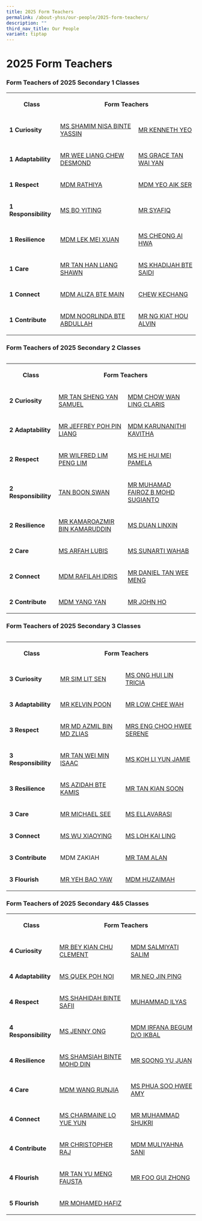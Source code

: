 ```yaml
---
title: 2025 Form Teachers
permalink: /about-yhss/our-people/2025-form-teachers/
description: ""
third_nav_title: Our People
variant: tiptap
---
```

<h1><strong>2025 Form Teachers</strong></h1>
<h3>Form Teachers of 2025 Secondary 1 Classes</h3>
<table style="minWidth: 75px">
<colgroup>
<col>
<col>
<col>
</colgroup>
<tbody>
<tr>
<th rowspan="1" colspan="1">
<p><strong>Class</strong>
</p>
</th>
<th rowspan="1" colspan="2">
<p><strong>Form Teachers</strong>
</p>
</th>
</tr>
<tr>
<td rowspan="1" colspan="1">
<p><strong>1 Curiosity</strong>
</p>
</td>
<td rowspan="1" colspan="1">
<p><a href="mailto:SHAMIM_NISA_YASSIN@moe.edu.sg" rel="noopener noreferrer" target="_blank">MS SHAMIM NISA BINTE YASSIN</a>
</p>
</td>
<td rowspan="1" colspan="1">
<p><a href="mailto:" rel="noopener noreferrer" target="_blank">MR KENNETH YEO</a>
</p>
</td>
</tr>
<tr>
<td rowspan="1" colspan="1">
<p><strong>1 Adaptability</strong>
</p>
</td>
<td rowspan="1" colspan="1">
<p><a href="mailto:WEE_LIANG_CHEW_DESMOND@moe.edu.sg" rel="noopener noreferrer" target="_blank">MR WEE LIANG CHEW DESMOND</a>
</p>
</td>
<td rowspan="1" colspan="1">
<p><a href="mailto:Grace_Tan_Wai_Yan@moe.edu.sg" rel="noopener noreferrer" target="_blank">MS GRACE TAN WAI YAN</a>
</p>
</td>
</tr>
<tr>
<td rowspan="1" colspan="1">
<p><strong>1 Respect</strong>
</p>
</td>
<td rowspan="1" colspan="1">
<p><a href="mailto:rathiya_mohamed_ali@moe.edu.sg" rel="noopener nofollow" target="_blank">MDM RATHIYA</a>
</p>
</td>
<td rowspan="1" colspan="1">
<p><a href="mailto:YEO_AIK_SER@MOE.EDU.SG" rel="noopener nofollow" target="_blank">MDM YEO AIK SER</a>
</p>
</td>
</tr>
<tr>
<td rowspan="1" colspan="1">
<p><strong>1 Responsibility</strong>
</p>
</td>
<td rowspan="1" colspan="1">
<p><a href="mailto:BO_YITING@moe.edu.sg" rel="noopener nofollow" target="_blank">MS BO YITING</a>
</p>
</td>
<td rowspan="1" colspan="1">
<p><a href="mailto:muhammad_syafiq_saad@moe.edu.sg" rel="noopener nofollow" target="_blank">MR SYAFIQ</a>
</p>
</td>
</tr>
<tr>
<td rowspan="1" colspan="1">
<p><strong>1 Resilience</strong>
</p>
</td>
<td rowspan="1" colspan="1">
<p><a href="mailto:LEK_MEI_XUAN@moe.edu.sg" rel="noopener noreferrer nofollow" target="_blank">MDM LEK MEI XUAN</a>
</p>
</td>
<td rowspan="1" colspan="1">
<p><a href="mailto:CHEONG_AI_HWA_A@moe.edu.sg" rel="noopener noreferrer nofollow" target="_blank">MS CHEONG AI HWA</a>
</p>
</td>
</tr>
<tr>
<td rowspan="1" colspan="1">
<p><strong>1 Care</strong>
</p>
</td>
<td rowspan="1" colspan="1">
<p><a href="mailto:TAN_HAN_LIANG_SHAWN@moe.edu.sg" rel="noopener noreferrer nofollow" target="_blank">MR TAN HAN LIANG SHAWN</a>
</p>
</td>
<td rowspan="1" colspan="1">
<p><a href="mailto:khadijah_saidi@moe.edu.sg" rel="noopener noreferrer nofollow" target="_blank">MS KHADIJAH BTE SAIDI</a>
</p>
</td>
</tr>
<tr>
<td rowspan="1" colspan="1">
<p><strong>1 Connect</strong>
</p>
</td>
<td rowspan="1" colspan="1">
<p><a href="mailto:ALIZA_MAIN@moe.edu.sg" rel="noopener noreferrer" target="_blank">MDM ALIZA BTE MAIN</a>
</p>
</td>
<td rowspan="1" colspan="1">
<p><a href="mailto:chew_kechang_b@moe.edu.sg" rel="noopener nofollow" target="_blank">CHEW KECHANG</a>
</p>
</td>
</tr>
<tr>
<td rowspan="1" colspan="1">
<p><strong>1 Contribute</strong>
</p>
</td>
<td rowspan="1" colspan="1">
<p><a href="mailto:NOORLINDA_ABDULLAH@moe.edu.sg" rel="noopener noreferrer nofollow" target="_blank">MDM NOORLINDA BTE ABDULLAH</a>
</p>
</td>
<td rowspan="1" colspan="1">
<p><a href="mailto:NG_KIAT_HOU_ALVIN@moe.edu.sg" rel="noopener noreferrer" target="_blank">MR NG KIAT HOU ALVIN</a>
</p>
</td>
</tr>
</tbody>
</table>
<h3>Form Teachers of 2025 Secondary 2 Classes</h3>
<table style="width: 0px">
<colgroup></colgroup>
<tbody>
<tr></tr>
</tbody>
</table>
<table style="minWidth: 75px">
<colgroup>
<col>
<col>
<col>
</colgroup>
<tbody>
<tr>
<th rowspan="1" colspan="1">
<p><strong>Class</strong>
</p>
</th>
<th rowspan="1" colspan="2">
<p><strong>Form Teachers</strong>
</p>
</th>
</tr>
<tr>
<td rowspan="1" colspan="1">
<p><strong>2 Curiosity</strong>
</p>
</td>
<td rowspan="1" colspan="1">
<p><a href="mailto:tan_sheng_yan_samuel@moe.edu.sg" rel="noopener noreferrer" target="_blank">MR TAN SHENG YAN SAMUEL</a>
</p>
</td>
<td rowspan="1" colspan="1">
<p><a href="mailto:chow_wan_ling@moe.edu.sg" rel="noopener noreferrer" target="_blank">MDM CHOW WAN LING CLARIS</a>
<br>
</p>
</td>
</tr>
<tr>
<td rowspan="1" colspan="1">
<p><strong>2 Adaptability</strong>
</p>
</td>
<td rowspan="1" colspan="1">
<p><a href="mailto:poh_pin_liang_jeffrey@moe.edu.sg" rel="noopener noreferrer" target="_blank">MR JEFFREY POH PIN LIANG</a>
</p>
</td>
<td rowspan="1" colspan="1">
<p><a href="mailto:KAVITHA_KARUNANITHI_KAVITHA@moe.edu.sg" rel="noopener noreferrer" target="_blank">MDM KARUNANITHI KAVITHA</a>
</p>
</td>
</tr>
<tr>
<td rowspan="1" colspan="1">
<p><strong>2 Respect</strong>
</p>
</td>
<td rowspan="1" colspan="1">
<p><a href="mailto:lim_peng_lim_wilfred@moe.edu.sg" rel="noopener noreferrer" target="_blank">MR WILFRED LIM PENG LIM</a>
</p>
</td>
<td rowspan="1" colspan="1">
<p><a href="mailto:he_hui_mei_pamela@moe.edu.sg" rel="noopener noreferrer" target="_blank">MS HE HUI MEI PAMELA</a>
</p>
</td>
</tr>
<tr>
<td rowspan="1" colspan="1">
<p><strong>2 Responsibility</strong>
</p>
</td>
<td rowspan="1" colspan="1">
<p><a href="mailto:tan_boon_swan_a@moe.edu.sg" rel="noopener nofollow" target="_blank">TAN BOON SWAN</a>
</p>
</td>
<td rowspan="1" colspan="1">
<p><a href="mailto:muhamad_fairoz@moe.edu.sg" rel="noopener noreferrer" target="_blank">MR MUHAMAD FAIROZ B MOHD SUGIANTO</a>
</p>
</td>
</tr>
<tr>
<td rowspan="1" colspan="1">
<p><strong>2 Resilience</strong>
</p>
</td>
<td rowspan="1" colspan="1">
<p><a href="mailto:kamaroazmir_kamaruddin@moe.edu.sg" rel="noopener noreferrer" target="_blank">MR KAMAROAZMIR BIN KAMARUDDIN</a>
</p>
</td>
<td rowspan="1" colspan="1">
<p><a href="mailto:duan_linxin@moe.edu.sg" rel="noopener noreferrer" target="_blank">MS DUAN LINXIN</a>
</p>
</td>
</tr>
<tr>
<td rowspan="1" colspan="1">
<p><strong>2 Care</strong>
</p>
</td>
<td rowspan="1" colspan="1">
<p><a href="mailto:arfah_lubis_abdul_rahman@moe.edu.sg" rel="noopener noreferrer" target="_blank">MS ARFAH LUBIS</a>
</p>
</td>
<td rowspan="1" colspan="1">
<p><a href="mailto:sunarti_abdul_wahab@moe.edu.sg" rel="noopener noreferrer" target="_blank">MS SUNARTI WAHAB</a>
</p>
</td>
</tr>
<tr>
<td rowspan="1" colspan="1">
<p><strong>2 Connect</strong>
</p>
</td>
<td rowspan="1" colspan="1">
<p><a href="mailto:RAFILAH_IDRIS@moe.edu.sg" rel="noopener noreferrer" target="_blank">MDM RAFILAH IDRIS</a>
</p>
</td>
<td rowspan="1" colspan="1">
<p><a href="mailto:TAN_WEE_MENG_A@moe.edu.sg" rel="noopener noreferrer" target="_blank">MR DANIEL TAN WEE MENG</a>
</p>
</td>
</tr>
<tr>
<td rowspan="1" colspan="1">
<p><strong>2 Contribute</strong>
</p>
</td>
<td rowspan="1" colspan="1">
<p><a href="mailto:YANG_YAN_A@moe.edu.sg" rel="noopener noreferrer" target="_blank">MDM YANG YAN</a>
</p>
</td>
<td rowspan="1" colspan="1">
<p><a href="mailto:ho_man_chun_john@moe.edu.sg" rel="noopener noreferrer" target="_blank">MR JOHN HO</a>
</p>
</td>
</tr>
</tbody>
</table>
<h3>Form Teachers of 2025 Secondary 3 Classes</h3>
<table style="width: 0px">
<colgroup></colgroup>
<tbody>
<tr></tr>
</tbody>
</table>
<table style="minWidth: 75px">
<colgroup>
<col>
<col>
<col>
</colgroup>
<tbody>
<tr>
<th rowspan="1" colspan="1">
<p><strong>Class</strong>
</p>
</th>
<th rowspan="1" colspan="2">
<p><strong>Form Teachers</strong>
</p>
</th>
</tr>
<tr>
<td rowspan="1" colspan="1">
<p><strong>3 Curiosity</strong>
</p>
</td>
<td rowspan="1" colspan="1">
<p><a href="SIM_LIT_SEN@moe.edu.sg" rel="noopener nofollow" target="_blank">MR SIM LIT SEN</a>
</p>
</td>
<td rowspan="1" colspan="1">
<p><a href="ONG_HUI_LIN_TRICIA@moe.edu.sg" rel="noopener nofollow" target="_blank">MS ONG HUI LIN TRICIA</a>
</p>
</td>
</tr>
<tr>
<td rowspan="1" colspan="1">
<p><strong>3 Adaptability</strong>
</p>
</td>
<td rowspan="1" colspan="1">
<p><a href="kelvin_poon_weng_hong@moe.edu.sg" rel="noopener nofollow" target="_blank">MR KELVIN POON</a>
</p>
</td>
<td rowspan="1" colspan="1">
<p><a href="mailto:" rel="noopener noreferrer" target="_blank">MR LOW CHEE WAH</a>
</p>
</td>
</tr>
<tr>
<td rowspan="1" colspan="1">
<p><strong>3 Respect</strong>
</p>
</td>
<td rowspan="1" colspan="1">
<p><a href="mailto:MOHAMED_AZMIL_MOHAMED_ALIAS@moe.edu.sg" rel="noopener noreferrer" target="_blank">MR MD AZMIL BIN MD ZLIAS</a>
</p>
</td>
<td rowspan="1" colspan="1">
<p><a href="mailto:ENG_CHOO_HWEE_SERENE@moe.edu.sg" rel="noopener noreferrer" target="_blank">MRS ENG CHOO HWEE SERENE</a>
</p>
</td>
</tr>
<tr>
<td rowspan="1" colspan="1">
<p><strong>3 Responsibility</strong>
</p>
</td>
<td rowspan="1" colspan="1">
<p><a href="mailto:TAN_WEI_MIN_ISAAC@moe.edu.sg" rel="noopener noreferrer" target="_blank">MR TAN WEI MIN ISAAC</a>
</p>
</td>
<td rowspan="1" colspan="1">
<p><a href="mailto:koh_li_yun_jamie@moe.edu.sg" rel="noopener noreferrer" target="_blank">MS KOH LI YUN JAMIE</a>
</p>
</td>
</tr>
<tr>
<td rowspan="1" colspan="1">
<p><strong>3 Resilience</strong>
</p>
</td>
<td rowspan="1" colspan="1">
<p><a href="mailto:azidah_kamis@moe.edu.sg" rel="noopener nofollow" target="_blank">MS AZIDAH BTE KAMIS</a>
</p>
</td>
<td rowspan="1" colspan="1">
<p><a href="mailto:TAN_KIAN_SOON@moe.edu.sg" rel="noopener nofollow" target="_blank">MR TAN KIAN SOON</a>
</p>
</td>
</tr>
<tr>
<td rowspan="1" colspan="1">
<p><strong>3 Care</strong>
</p>
</td>
<td rowspan="1" colspan="1">
<p><a href="mailto:see_chern_siong@moe.edu.sg" rel="noopener nofollow" target="_blank">MR MICHAEL SEE</a>
</p>
</td>
<td rowspan="1" colspan="1">
<p><a href="mailto:ellavarasi_kulasajagaran@moe.edu.sg" rel="noopener nofollow" target="_blank">MS ELLAVARASI</a>
</p>
</td>
</tr>
<tr>
<td rowspan="1" colspan="1">
<p><strong>3 Connect</strong>
</p>
<p></p>
</td>
<td rowspan="1" colspan="1">
<p><a href="mailto:wu_xiaoying@moe.edu.sg" rel="noopener nofollow" target="_blank">MS WU XIAOYING</a>
</p>
</td>
<td rowspan="1" colspan="1">
<p><a href="mailto:loh_kai_ling@moe.edu.sg" rel="noopener nofollow" target="_blank">MS LOH KAI LING</a>
</p>
</td>
</tr>
<tr>
<td rowspan="1" colspan="1">
<p><strong>3 Contribute</strong>
</p>
</td>
<td rowspan="1" colspan="1">
<p>MDM ZAKIAH</p>
</td>
<td rowspan="1" colspan="1">
<p><a href="mailto:ALAN_TAM@moe.edu.sg" rel="noopener noreferrer" target="_blank">MR TAM ALAN</a>
</p>
</td>
</tr>
<tr>
<td rowspan="1" colspan="1">
<p><strong>3 Flourish</strong>
</p>
</td>
<td rowspan="1" colspan="1">
<p><a href="mailto:YEH_BAO_YAW@moe.edu.sg" rel="noopener nofollow" target="_blank">MR YEH BAO YAW</a>
</p>
</td>
<td rowspan="1" colspan="1">
<p><a href="mailto:huzaimah_hamzah@moe.edu.sg" rel="noopener noreferrer" target="_blank">MDM HUZAIMAH</a>
</p>
<p></p>
</td>
</tr>
</tbody>
</table>
<h3>Form Teachers of 2025 Secondary 4&amp;5 Classes</h3>
<table style="minWidth: 75px">
<colgroup>
<col>
<col>
<col>
</colgroup>
<tbody>
<tr>
<th rowspan="1" colspan="1">
<p><strong>Class</strong>
</p>
</th>
<th rowspan="1" colspan="2">
<p><strong>Form Teachers</strong>
</p>
</th>
</tr>
<tr>
<td rowspan="1" colspan="1">
<p><strong>4 Curiosity</strong>
</p>
<p></p>
</td>
<td rowspan="1" colspan="1">
<p><a href="mailto:bey_kian_chu_clement@moe.edu.sg" rel="noopener noreferrer" target="_blank">MR BEY KIAN CHU CLEMENT</a>
</p>
</td>
<td rowspan="1" colspan="1">
<p><a href="mailto:SALMIYATI_SALIM@moe.edu.sg" rel="noopener noreferrer" target="_blank">MDM SALMIYATI SALIM</a>
</p>
</td>
</tr>
<tr>
<td rowspan="1" colspan="1">
<p><strong>4 Adaptability</strong>
</p>
</td>
<td rowspan="1" colspan="1">
<p><a href="mailto:QUEK_POH_NOI@moe.edu.sg" rel="noopener noreferrer" target="_blank">MS QUEK POH NOI</a>
</p>
</td>
<td rowspan="1" colspan="1">
<p><a href="mailto:NEO_JIN_PING@moe.edu.sg" rel="noopener noreferrer" target="_blank">MR NEO JIN PING</a>
</p>
</td>
</tr>
<tr>
<td rowspan="1" colspan="1">
<p><strong>4 Respect</strong>
</p>
</td>
<td rowspan="1" colspan="1">
<p><a href="mailto:SHAHIDAH_SAFII@moe.edu.sg" rel="noopener noreferrer" target="_blank">MS SHAHIDAH BINTE SAFII</a>
</p>
</td>
<td rowspan="1" colspan="1">
<p><a href="mailto:muhammad_ilyas_abdussamad@moe.edu.sg" rel="noopener nofollow" target="_blank">MUHAMMAD ILYAS</a>
</p>
</td>
</tr>
<tr>
<td rowspan="1" colspan="1">
<p><strong>4 Responsibility</strong>
</p>
</td>
<td rowspan="1" colspan="1">
<p><a href="mailto:ONG_JEOK_MUI@MOE.EDU.SG" rel="noopener noreferrer" target="_blank">MS JENNY ONG</a>
</p>
</td>
<td rowspan="1" colspan="1">
<p><a href="mailto:IRFANA_BEGUM_IKBAL@moe.edu.sg" rel="noopener noreferrer" target="_blank">MDM IRFANA BEGUM D/O IKBAL</a>
</p>
</td>
</tr>
<tr>
<td rowspan="1" colspan="1">
<p><strong>4 Resilience</strong>
</p>
</td>
<td rowspan="1" colspan="1">
<p><a href="mailto:SHAMSIAH_MOHD_DIN@moe.edu.sg" rel="noopener noreferrer" target="_blank">MS SHAMSIAH BINTE MOHD DIN</a>
</p>
</td>
<td rowspan="1" colspan="1">
<p><a href="mailto:soong_yu-juan@moe.edu.sg" rel="noopener noreferrer" target="_blank">MR SOONG YU JUAN</a>
</p>
</td>
</tr>
<tr>
<td rowspan="1" colspan="1">
<p><strong>4 Care</strong>
</p>
</td>
<td rowspan="1" colspan="1">
<p><a href="mailto:wang_runjia@moe.edu.sg" rel="noopener noreferrer" target="_blank">MDM WANG RUNJIA</a>
</p>
</td>
<td rowspan="1" colspan="1">
<p><a href="mailto:AMY_PHUA@moe.edu.sg" rel="noopener noreferrer" target="_blank">MS PHUA SOO HWEE AMY</a>
</p>
</td>
</tr>
<tr>
<td rowspan="1" colspan="1">
<p><strong>4 Connect</strong>
</p>
</td>
<td rowspan="1" colspan="1">
<p><a href="mailto:lo_yue_yun_charmaine@moe.edu.sg" rel="noopener noreferrer" target="_blank">MS CHARMAINE LO YUE YUN</a>
</p>
</td>
<td rowspan="1" colspan="1">
<p><a href="mailto:muhammad_shukri_shuhaimi@moe.edu.sg" rel="noopener noreferrer" target="_blank">MR MUHAMMAD SHUKRI</a>
</p>
</td>
</tr>
<tr>
<td rowspan="1" colspan="1">
<p><strong>4 Contribute</strong>
</p>
</td>
<td rowspan="1" colspan="1">
<p><a href="mailto:christopher_raj_arulanbazhagu@moe.edu.sg" rel="noopener noreferrer" target="_blank">MR CHRISTOPHER RAJ</a>
</p>
</td>
<td rowspan="1" colspan="1">
<p><a href="mailto:muliyahna_sani@moe.edu.sg" rel="noopener noreferrer" target="_blank">MDM MULIYAHNA SANI</a>
</p>
</td>
</tr>
<tr>
<td rowspan="1" colspan="1">
<p><strong>4 Flourish</strong>
</p>
</td>
<td rowspan="1" colspan="1">
<p><a href="mailto:tan_yu_meng_fausta@moe.edu.sg" rel="noopener noreferrer" target="_blank">MR TAN YU MENG FAUSTA</a>
</p>
</td>
<td rowspan="1" colspan="1">
<p><a href="mailto:FOO_GUI_ZHONG@moe.edu.sg" rel="noopener noreferrer" target="_blank">MR FOO GUI ZHONG</a>
</p>
</td>
</tr>
<tr>
<td rowspan="1" colspan="1">
<p><strong>5 Flourish</strong>
</p>
</td>
<td rowspan="1" colspan="2">
<p><a href="mailto:mohamed_hafiz_mohamed_ridwan@moe.edu.sg" rel="noopener nofollow" target="_blank">MR MOHAMED HAFIZ</a>
</p>
</td>
</tr>
</tbody>
</table>
<p></p>